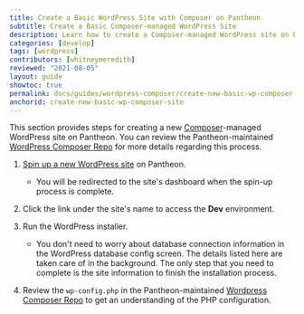 ```yaml
---
title: Create a Basic WordPress Site with Composer on Pantheon
subtitle: Create a Basic Composer-managed WordPress Site 
description: Learn how to create a Composer-managed WordPress site on Pantheon.
categories: [develop]
tags: [wordpress]
contributors: [whitneymeredith]
reviewed: "2021-08-05"
layout: guide
showtoc: true
permalink: docs/guides/wordpress-composer/create-new-basic-wp-composer-site
anchorid: create-new-basic-wp-composer-site
---
```


This section provides steps for creating a new [Composer](https://pantheon.io/docs/guides/integrated-composer)-managed WordPress site on Pantheon. You can review the Pantheon-maintained [WordPress Composer Repo](https://github.com/pantheon-systems/wordpress-composer/) for more details regarding this process.

1. [Spin up a new WordPress site](/create-sites) on Pantheon. 

    - You will be redirected to the site's dashboard when the spin-up process is complete. 

1. Click the link under the site's name to access the **Dev** environment.

1. Run the WordPress installer.

    - You don't need to worry about database connection information in the WordPress database config screen. The details listed here are taken care of in the background. The only step that you need to complete is the site information to finish the installation process.

1. Review the `wp-config.php` in the Pantheon-maintained [Wordpress Composer Repo](https://github.com/pantheon-systems/wordpress-composer/#3-run-the-wordpress-installer) to get an understanding of the PHP configuration.